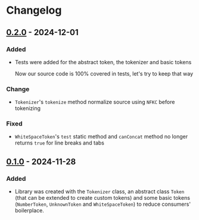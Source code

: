 # Changelog

## [0.2.0] - 2024-12-01

### Added

- Tests were added for the abstract token, the tokenizer and basic tokens

  Now our source code is 100% covered in tests, let's try to keep that way

### Change

- `Tokenizer`'s `tokenize` method normalize source using `NFKC` before tokenizing

### Fixed

- `WhiteSpaceToken`'s `test` static method and `canConcat` method no longer returns `true` for line breaks and tabs

## [0.1.0] - 2024-11-28

### Added

- Library was created with the `Tokenizer` class, an abstract class `Token` (that can be extended to create custom tokens) and some basic tokens (`NumberToken`, `UnknownToken` and `WhiteSpaceToken`) to reduce consumers' boilerplace.

[0.2.0]: https://github.com/VitorLuizC/tokenizer/compare/v0.1.0...v0.2.0
[0.1.0]: https://github.com/VitorLuizC/tokenizer/releases/tag/v0.1.0
